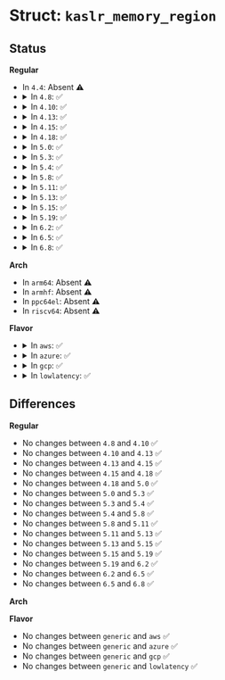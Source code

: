 # Struct: <code>kaslr_memory_region</code>

## Status
<b>Regular</b>
<ul>
<li>
In <code>4.4</code>: Absent ⚠️
</li>
<li>
<details>
<summary>In <code>4.8</code>: ✅</summary>

```c
struct kaslr_memory_region {
    long unsigned int *base;
    long unsigned int size_tb;
};
```
</details>
</li>
<li>
<details>
<summary>In <code>4.10</code>: ✅</summary>

```c
struct kaslr_memory_region {
    long unsigned int *base;
    long unsigned int size_tb;
};
```
</details>
</li>
<li>
<details>
<summary>In <code>4.13</code>: ✅</summary>

```c
struct kaslr_memory_region {
    long unsigned int *base;
    long unsigned int size_tb;
};
```
</details>
</li>
<li>
<details>
<summary>In <code>4.15</code>: ✅</summary>

```c
struct kaslr_memory_region {
    long unsigned int *base;
    long unsigned int size_tb;
};
```
</details>
</li>
<li>
<details>
<summary>In <code>4.18</code>: ✅</summary>

```c
struct kaslr_memory_region {
    long unsigned int *base;
    long unsigned int size_tb;
};
```
</details>
</li>
<li>
<details>
<summary>In <code>5.0</code>: ✅</summary>

```c
struct kaslr_memory_region {
    long unsigned int *base;
    long unsigned int size_tb;
};
```
</details>
</li>
<li>
<details>
<summary>In <code>5.3</code>: ✅</summary>

```c
struct kaslr_memory_region {
    long unsigned int *base;
    long unsigned int size_tb;
};
```
</details>
</li>
<li>
<details>
<summary>In <code>5.4</code>: ✅</summary>

```c
struct kaslr_memory_region {
    long unsigned int *base;
    long unsigned int size_tb;
};
```
</details>
</li>
<li>
<details>
<summary>In <code>5.8</code>: ✅</summary>

```c
struct kaslr_memory_region {
    long unsigned int *base;
    long unsigned int size_tb;
};
```
</details>
</li>
<li>
<details>
<summary>In <code>5.11</code>: ✅</summary>

```c
struct kaslr_memory_region {
    long unsigned int *base;
    long unsigned int size_tb;
};
```
</details>
</li>
<li>
<details>
<summary>In <code>5.13</code>: ✅</summary>

```c
struct kaslr_memory_region {
    long unsigned int *base;
    long unsigned int size_tb;
};
```
</details>
</li>
<li>
<details>
<summary>In <code>5.15</code>: ✅</summary>

```c
struct kaslr_memory_region {
    long unsigned int *base;
    long unsigned int size_tb;
};
```
</details>
</li>
<li>
<details>
<summary>In <code>5.19</code>: ✅</summary>

```c
struct kaslr_memory_region {
    long unsigned int *base;
    long unsigned int size_tb;
};
```
</details>
</li>
<li>
<details>
<summary>In <code>6.2</code>: ✅</summary>

```c
struct kaslr_memory_region {
    long unsigned int *base;
    long unsigned int size_tb;
};
```
</details>
</li>
<li>
<details>
<summary>In <code>6.5</code>: ✅</summary>

```c
struct kaslr_memory_region {
    long unsigned int *base;
    long unsigned int size_tb;
};
```
</details>
</li>
<li>
<details>
<summary>In <code>6.8</code>: ✅</summary>

```c
struct kaslr_memory_region {
    long unsigned int *base;
    long unsigned int size_tb;
};
```
</details>
</li>
</ul>
<b>Arch</b>
<ul>
<li>
In <code>arm64</code>: Absent ⚠️
</li>
<li>
In <code>armhf</code>: Absent ⚠️
</li>
<li>
In <code>ppc64el</code>: Absent ⚠️
</li>
<li>
In <code>riscv64</code>: Absent ⚠️
</li>
</ul>
<b>Flavor</b>
<ul>
<li>
<details>
<summary>In <code>aws</code>: ✅</summary>

```c
struct kaslr_memory_region {
    long unsigned int *base;
    long unsigned int size_tb;
};
```
</details>
</li>
<li>
<details>
<summary>In <code>azure</code>: ✅</summary>

```c
struct kaslr_memory_region {
    long unsigned int *base;
    long unsigned int size_tb;
};
```
</details>
</li>
<li>
<details>
<summary>In <code>gcp</code>: ✅</summary>

```c
struct kaslr_memory_region {
    long unsigned int *base;
    long unsigned int size_tb;
};
```
</details>
</li>
<li>
<details>
<summary>In <code>lowlatency</code>: ✅</summary>

```c
struct kaslr_memory_region {
    long unsigned int *base;
    long unsigned int size_tb;
};
```
</details>
</li>
</ul>

## Differences
<b>Regular</b>
<ul>
<li>
No changes between <code>4.8</code> and <code>4.10</code> ✅
</li>
<li>
No changes between <code>4.10</code> and <code>4.13</code> ✅
</li>
<li>
No changes between <code>4.13</code> and <code>4.15</code> ✅
</li>
<li>
No changes between <code>4.15</code> and <code>4.18</code> ✅
</li>
<li>
No changes between <code>4.18</code> and <code>5.0</code> ✅
</li>
<li>
No changes between <code>5.0</code> and <code>5.3</code> ✅
</li>
<li>
No changes between <code>5.3</code> and <code>5.4</code> ✅
</li>
<li>
No changes between <code>5.4</code> and <code>5.8</code> ✅
</li>
<li>
No changes between <code>5.8</code> and <code>5.11</code> ✅
</li>
<li>
No changes between <code>5.11</code> and <code>5.13</code> ✅
</li>
<li>
No changes between <code>5.13</code> and <code>5.15</code> ✅
</li>
<li>
No changes between <code>5.15</code> and <code>5.19</code> ✅
</li>
<li>
No changes between <code>5.19</code> and <code>6.2</code> ✅
</li>
<li>
No changes between <code>6.2</code> and <code>6.5</code> ✅
</li>
<li>
No changes between <code>6.5</code> and <code>6.8</code> ✅
</li>
</ul>
<b>Arch</b>
<ul>
</ul>
<b>Flavor</b>
<ul>
<li>
No changes between <code>generic</code> and <code>aws</code> ✅
</li>
<li>
No changes between <code>generic</code> and <code>azure</code> ✅
</li>
<li>
No changes between <code>generic</code> and <code>gcp</code> ✅
</li>
<li>
No changes between <code>generic</code> and <code>lowlatency</code> ✅
</li>
</ul>
